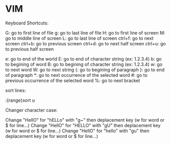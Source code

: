 VIM
===

Keyboard Shortcuts:

G: go to first line of file
g: go to last line of file
H: go to first line of screen
M: go to middle line of screen
L: go to last line of screen
ctrl+f: go to next screen
ctrl+b: go to previous screen
ctrl+d: go to next half screen
ctrl+u: go to previous half screen

e: go to end of the world
E: go to end of character string (ex: 1.2.3.4)
b: go to begining of word
B: go to begining of character string (ex: 1.2.3.4)
w: go to next word
W: go to next string
{: go to begining of paragraph
}: go to end of paragraph
*: go to next occurrence of the selected word
#: go to previous occurrence of the selected word
%: go to next bracket

sort lines:

   :{range}sort u

Changer character case:

Change "HellO" for "hELLo" with "g~" then deplacement key (w for word or $ for line...)
Change "HellO" for "HELLO" with "gU" then deplacement key (w for word or $ for line...)
Change "HellO" for "hello" with "gu" then deplacement key (w for word or $ for line...)
